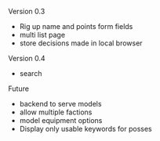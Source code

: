 
Version 0.3
- Rig up name and points form fields
- multi list page
- store decisions made in local browser

Version 0.4
- search

Future
- backend to serve models 
- allow multiple factions
- model equipment options
- Display only usable keywords for posses
